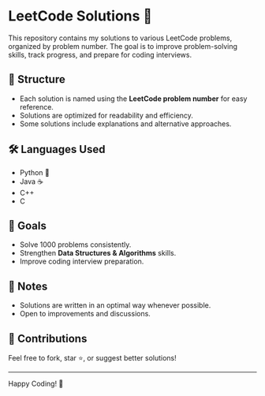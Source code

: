 # LeetCode Solutions 🚀

This repository contains my solutions to various LeetCode problems, organized by problem number. The goal is to improve problem-solving skills, track progress, and prepare for coding interviews.

## 📌 Structure
- Each solution is named using the **LeetCode problem number** for easy reference.
- Solutions are optimized for readability and efficiency.
- Some solutions include explanations and alternative approaches.

## 🛠️ Languages Used
- Python 🐍
- Java ☕
- C++
- C

## 🚀 Goals
- Solve 1000 problems consistently.
- Strengthen **Data Structures & Algorithms** skills.
- Improve coding interview preparation.

## 📜 Notes
- Solutions are written in an optimal way whenever possible.
- Open to improvements and discussions.

## 🤝 Contributions
Feel free to fork, star ⭐, or suggest better solutions!

---
Happy Coding! 🚀
